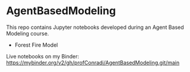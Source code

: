 # AgentBasedModeling
This repo contains Jupyter notebooks developed during an Agent Based Modeling course.
* Forest Fire Model

Live notebooks on my Binder: https://mybinder.org/v2/gh/profConradi/AgentBasedModeling.git/main
